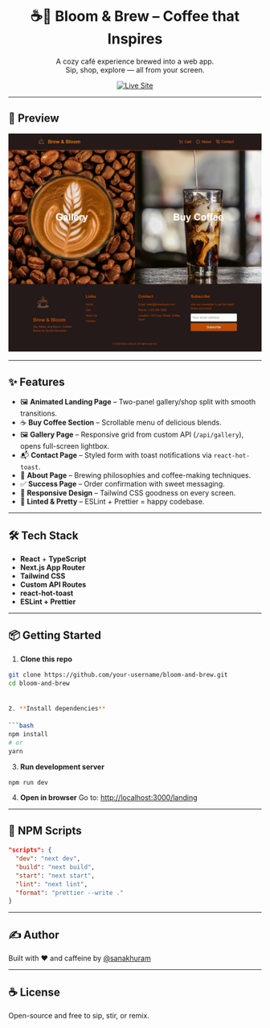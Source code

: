 <h1 align="center">☕🌸 Bloom & Brew – Coffee that Inspires</h1>

<p align="center">
  A cozy café experience brewed into a web app.<br/>
  Sip, shop, explore — all from your screen.
</p>

<p align="center">
  <a href="https://coffee-cafe-app.vercel.app/landing">
    <img alt="Live Site" src="https://img.shields.io/badge/Live-Demo-orange?style=for-the-badge&logo=vercel">
  </a>
</p>

---

## 📸 Preview

![Landing Page Preview](./public/preview.jpg)

---

## ✨ Features

* 🖼️ **Animated Landing Page** – Two-panel gallery/shop split with smooth transitions.
* ☕ **Buy Coffee Section** – Scrollable menu of delicious blends.
* 🖼️ **Gallery Page** – Responsive grid from custom API (`/api/gallery`), opens full-screen lightbox.
* 📬 **Contact Page** – Styled form with toast notifications via `react-hot-toast`.
* 🧠 **About Page** – Brewing philosophies and coffee-making techniques.
* ✅ **Success Page** – Order confirmation with sweet messaging.
* 📱 **Responsive Design** – Tailwind CSS goodness on every screen.
* 🧼 **Linted & Pretty** – ESLint + Prettier = happy codebase.

---

## 🛠️ Tech Stack

* **React** + **TypeScript**
* **Next.js App Router**
* **Tailwind CSS**
* **Custom API Routes**
* **react-hot-toast**
* **ESLint + Prettier**

---

## 📦 Getting Started

1. **Clone this repo**

```bash
git clone https://github.com/your-username/bloom-and-brew.git
cd bloom-and-brew


2. **Install dependencies**

```bash
npm install
# or
yarn
```

3. **Run development server**

```bash
npm run dev
```

4. **Open in browser**
   Go to: [http://localhost:3000/landing](http://localhost:3000/landing)

---

## 🧹 NPM Scripts

```json
"scripts": {
  "dev": "next dev",
  "build": "next build",
  "start": "next start",
  "lint": "next lint",
  "format": "prettier --write ."
}
```

---

## ✍️ Author

Built with ❤️ and caffeine by [@sanakhuram](https://skhuram.netlify.app)

---

## ☕ License

Open-source and free to sip, stir, or remix.





